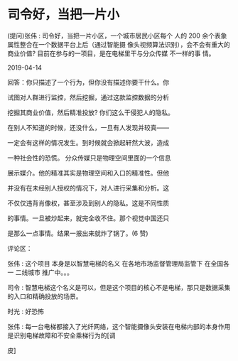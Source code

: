 # 司令好，当把一片小

(提问)张伟 : 司令好，当把一片小区，一个城市居民小区每个 人的 200 余个表象属性整合在一个数据平台上后（通过智能摄 像头视频算法识别），会不会有重大的商业价值? 目前在参与的一项目，是在电梯里干与分众传媒 不一样的事 情。

2019-04-14

回答：你只描述了一个行为，但你没有描述你要干什么。你

试图对人群进行监控，然后挖掘，通过这款监控数据的分析

挖掘其商业价值，然后精准投放? 你们这么干侵犯人的隐私。

在别人不知道的时候，还没什么，一旦有人发现并较真——

一定会有这样的情况发生。到时候就会掀起轩然大波，造成

一种社会性的恐慌。 分众传媒只是物理空间里面的一个信息

展示媒介。他的精准其实是物理空间和入口的精准性。但他

并没有在未经别人授权的情况下，对人进行采集和分析。这

不仅仅违背肖像权，甚至涉及到别人的隐私。这是不同性质

的事情。一旦被炒起来，就完全收不住。那个视觉中国还只

是那么一点事情。结果一报出来就炸了锅了。(6 赞)

评论区：

张伟 : 这个项目 本身是以智慧电梯的名义 在各地市场监督管理局监管下 在全国各一 二线城市 推广中。。。

司令 : 智慧电梯这个名义是可以，但是这个项目的核心不是电梯，那只是数据采集的入口和精确投放的场景。

时光 : 好恐怖

张伟 : 每一台电梯都接入了光纤网络，这个智能摄像头安装在电梯内部的本身作用是识别电梯故障和不安全乘梯行为的[调

皮]